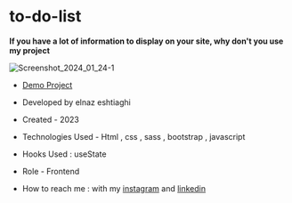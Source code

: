 # to-do-list

**If you have a lot of information to display on your site, why don't you use my project**

![Screenshot_2024_01_24-1](https://github.com/elnaz-eshtiaghi/to-do-list/assets/146030206/f262b624-1764-4291-a082-5e9a0454e6ae)

- [Demo Project]( https://elnaz-eshtiaghi.github.io/to-do-list/)


- Developed by elnaz eshtiaghi

- Created - 2023

- Technologies Used - Html , css , sass , bootstrap , javascript

- Hooks Used : useState 

- Role - Frontend

- How to reach me : with my [instagram](https://www.instagram.com/elnaz_eshtiaghi) and [linkedin](https://www.linkedin.com/in/elnaz-eshtiaghi-936832290/)

